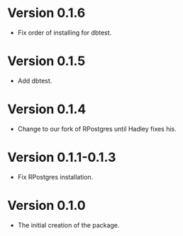 # Version 0.1.6

* Fix order of installing for dbtest.

# Version 0.1.5

* Add dbtest.

# Version 0.1.4

* Change to our fork of RPostgres until Hadley fixes his.

# Version 0.1.1-0.1.3

* Fix RPostgres installation.

# Version 0.1.0

* The initial creation of the package. 
